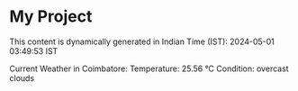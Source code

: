 # My Project

This content is dynamically generated in Indian Time (IST): 2024-05-01 03:49:53 IST


Current Weather in Coimbatore:
Temperature: 25.56 °C
Condition: overcast clouds
